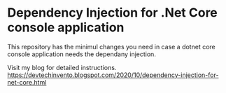 # Dependency Injection for .Net Core console application

This repository has the minimul changes you need in case a dotnet core console application needs the dependany injection.

Visit my blog for detailed instructions.
https://devtechinvento.blogspot.com/2020/10/dependency-injection-for-net-core.html
